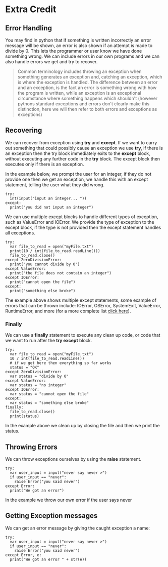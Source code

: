# Extra Credit

## Error Handling

You may find in python that if something is written incorrectly an error message
will be shown, an error is also shown if an attempt is made to divide by 0.
This lets the programmer or user know we have done something wrong. We can
include errors in our own programs and we can also handle errors we get and try
to recover.

> Common terminology includes throwing an exception when something generates an
> exception and, catching an exception, which is where the exception is handled.
> The difference between an error and an exception, is the fact an error is
> something wrong with how the program is written, while an exception is an
> exceptional circumstance where something happens which shouldn't (however
> pythons standard exceptions and errors don't clearly make this distinction,
> here we will then refer to both errors and exceptions as exceptions)

## Recovering

We can recover from exception using **try** and **except**.
If we want to carry out something that could possibly cause an exception we use
**try**, if there is an exception then the try block immediately exits to the
**except** block, without executing any further code in the **try** block.
The except block then executes only if there is an exception.

In the example below, we prompt the user for an integer, if they do not provide
one then we get an exception, we handle this with an except statement, telling
the user what they did wrong.
```python3
try:
  int(input("input an integer... "))
except:
  print("you did not input an integer")
```

We can use multiple except blocks to handle different types of exception, such
as ValueError and IOError. We provide the type of exception to the except block,
if the type is not provided then the except statement handles all exceptions.
```python3
try:
  var file_to_read = open("myFile.txt")
  print(10 / int(file_to_read.readLine()))
  file_to_read.close()
except ZeroDivisionError:
  print("you cannot divide by 0")
except ValueError:
  print("the file does not contain an integer")
except IOError:
  print("cannot open the file")
except:
  print("something else broke")
```
The example above shows multiple except statements, some example of errors that
can be thrown include: IOError, OSError, SystemExit, ValueError, RuntimeError,
and more (for a more complete list
[click here](https://www.tutorialspoint.com/python/standard_exceptions.htm)).

### Finally

We can use a **finally** statement to execute any clean up code, or code that
we want to run after the **try except** block.
```python3
try:
  var file_to_read = open("myFile.txt")
  10 / int(file_to_read.readLine())
  # if we get here then everything so far works
  status = "OK"
except ZeroDivisionError:
  var status = "divide by 0"
except ValueError:
  var status = "no integer"
except IOError:
  var status = "cannot open the file"
except:
  var status = "something else broke"
finally:
  file_to_read.close()
  print(status)
```
In the example above we clean up by closing the file and then we print the
status.

## Throwing Errors

We can throw exceptions ourselves by using the **raise** statement.
```python3
try:
  var user_input = input("never say never >")
  if user_input == "never":
    raise Error("you said never")
except Error:
  print("We got an error")
```
In the example we throw our own error if the user says never

## Getting Exception messages

We can get an error message by giving the caught exception a name:
```python3
try:
  var user_input = input("never say never >")
  if user_input == "never":
    raise Error("you said never")
except Error, e:
  print("We got an error " + str(e))
```
